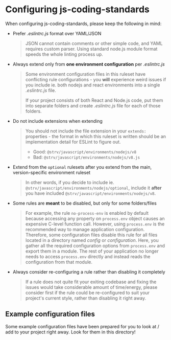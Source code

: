 # Configuring js-coding-standards

When configuring js-coding-standards, please keep the following in mind:

- Prefer _.eslintrc.js_ format over YAML/JSON
  > JSON cannot contain comments or other simple code, and YAML requires custom parser. Using standard node.js module format speeds the whole linting process up.

- Always extend only from **one environment configuration** per _.eslintrc.js_
  > Some environment configuration files in this ruleset have conflicting rule configurations - you **will** experience weird issues if you include ie. both nodejs and react environments into a single _.eslintrc.js_ file.
  >
  > If your project consists of both React and Node.js code, put them into separate folders and create _.eslintrc.js_ file for each of those folders.

- Do not include extensions when extending
  > You should not include the file extension in your `extends:` properties - the format in which this ruleset is written should be an implementation detail for ESLint to figure out.
  >
  > - Good: `@strv/javascript/environments/nodejs/v8`
  > - Bad: `@strv/javascript/environments/nodejs/v8.js`

- Extend from the `optional` rulesets after you extend from the main, version-specific environment ruleset
  > In other words, if you decide to include ie. `@strv/javascript/environments/nodejs/optional`, include it **after** you have included `@strv/javascript/environments/nodejs/v8`.

- Some rules are **meant** to be disabled, but only for some folders/files
  > For example, the rule `no-process-env` is enabled by default because accessing any property on `process.env` object causes an expensive C-level function call. However, using `process.env` is the recommended way to manage application configuration. Therefore, some configuration files disable this rule for all files located in a directory named _config_ or _configuration_. Here, you gather all the required configuration options from `process.env` and export them in a module. The rest of your application no longer needs to access `process.env` directly and instead reads the configuration from that module.

- Always consider re-configuring a rule rather than disabling it completely
  > If a rule does not quite fit your exiting codebase and fixing the issues would take considerable amount of time/energy, please consider first if the rule could be re-configured to suit your project's current style, rather than disabling it right away.

## Example configuration files

Some example configuration files have been prepared for you to look at / add to your project right away. Look for them in this directory!
